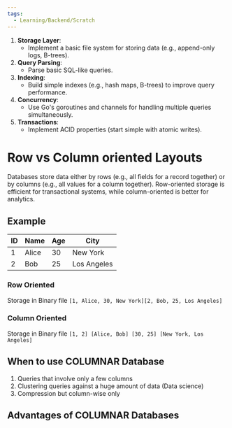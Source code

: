 ```yaml
---
tags:
  - Learning/Backend/Scratch
---
```

1. **Storage Layer**:
    - Implement a basic file system for storing data (e.g., append-only logs, B-trees).
2. **Query Parsing**:
    - Parse basic SQL-like queries.
3. **Indexing**:
    - Build simple indexes (e.g., hash maps, B-trees) to improve query performance.
4. **Concurrency**:
    - Use Go's goroutines and channels for handling multiple queries simultaneously.
5. **Transactions**:
    - Implement ACID properties (start simple with atomic writes).


# Row vs Column oriented Layouts

Databases store data either by rows (e.g., all fields for a record together) or by columns (e.g., all values for a column together). Row-oriented storage is efficient for transactional systems, while column-oriented is better for analytics.

## Example

| ID  | Name  | Age | City        |
| --- | ----- | --- | ----------- |
| 1   | Alice | 30  | New York    |
| 2   | Bob   | 25  | Los Angeles |
### Row Oriented

Storage in Binary file
`[1, Alice, 30, New York][2, Bob, 25, Los Angeles]`

### Column Oriented
Storage in Binary file
`[1, 2] [Alice, Bob] [30, 25] [New York, Los Angeles]`

## When to use **COLUMNAR** Database
1. Queries that involve only a few columns
2. Clustering queries against a huge amount of data (Data science)
3. Compression but column-wise only

## Advantages of **COLUMNAR** Databases

